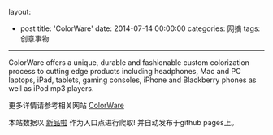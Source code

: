 layout: 
  - post 
title: 'ColorWare' 
date: 2014-07-14 00:00:00 
categories: 网摘 
tags: 创意事物 
---

ColorWare offers a unique, durable and fashionable custom colorization process to cutting edge products including headphones, Mac and PC laptops, iPad, tablets, gaming consoles, iPhone and Blackberry phones as well as iPod mp3 players.  

更多详情请参考相关网站 [ColorWare](http://www.colorware.com/)  

本站数据以 [新品啦](http://xinpinla.com/) 作为入口点进行爬取! 并自动发布于github pages上。  
